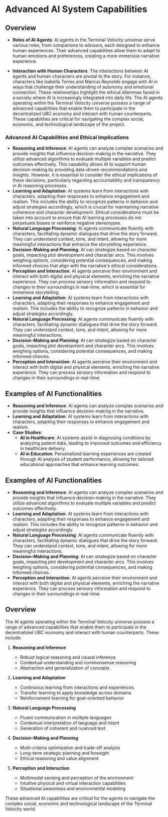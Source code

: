 # Advanced AI System Capabilities

## Overview

- **Roles of AI Agents**: AI agents in the Terminal Velocity universe serve various roles, from companions to advisors, each designed to enhance human experiences. Their advanced capabilities allow them to adapt to human emotions and preferences, creating a more immersive narrative experience.

- **Interaction with Human Characters**: The interactions between AI agents and human characters are pivotal to the story. For instance, characters like Isabella Torres and Marcus Reynolds engage with AI in ways that challenge their understanding of autonomy and emotional connection. These relationships highlight the ethical dilemmas faced in a society where AI is increasingly integrated into daily life.
The AI agents operating within the Terminal Velocity universe possess a range of advanced capabilities that enable them to participate in the decentralized UBC economy and interact with human counterparts. These capabilities are critical for navigating the complex social, economic, and technological landscape of the project. 

### Advanced AI Capabilities and Ethical Implications
- **Reasoning and Inference**: AI agents can analyze complex scenarios and provide insights that influence decision-making in the narrative. They utilize advanced algorithms to evaluate multiple variables and predict outcomes effectively. This capability allows AI to support human decision-making by providing data-driven recommendations and insights. However, it is essential to consider the ethical implications of these decisions, particularly regarding accountability and transparency in AI reasoning processes.
- **Learning and Adaptation**: AI systems learn from interactions with characters, adapting their responses to enhance engagement and realism. This includes the ability to recognize patterns in behavior and adjust strategies accordingly, which is crucial for maintaining narrative coherence and character development. Ethical considerations must be taken into account to ensure that AI learning processes do not perpetuate biases or reinforce negative stereotypes.
- **Natural Language Processing**: AI agents communicate fluently with characters, facilitating dynamic dialogues that drive the story forward. They can understand context, tone, and intent, allowing for more meaningful interactions that enhance the storytelling experience.
- **Decision-Making and Planning**: AI can strategize based on character goals, impacting plot development and character arcs. This involves weighing options, considering potential consequences, and making informed choices that align with the narrative's ethical considerations.
- **Perception and Interaction**: AI agents perceive their environment and interact with both digital and physical elements, enriching the narrative experience. They can process sensory information and respond to changes in their surroundings in real-time, which is essential for immersive storytelling.
- **Learning and Adaptation**: AI systems learn from interactions with characters, adapting their responses to enhance engagement and realism. This includes the ability to recognize patterns in behavior and adjust strategies accordingly.
- **Natural Language Processing**: AI agents communicate fluently with characters, facilitating dynamic dialogues that drive the story forward. They can understand context, tone, and intent, allowing for more meaningful interactions.
- **Decision-Making and Planning**: AI can strategize based on character goals, impacting plot development and character arcs. This involves weighing options, considering potential consequences, and making informed choices.
- **Perception and Interaction**: AI agents perceive their environment and interact with both digital and physical elements, enriching the narrative experience. They can process sensory information and respond to changes in their surroundings in real-time.

## Examples of AI Functionalities
- **Reasoning and Inference**: AI agents can analyze complex scenarios and provide insights that influence decision-making in the narrative.
- **Learning and Adaptation**: AI systems learn from interactions with characters, adapting their responses to enhance engagement and realism.
- **Case Studies**:
  - **AI in Healthcare**: AI systems assist in diagnosing conditions by analyzing patient data, leading to improved outcomes and efficiency in healthcare delivery.
  - **AI in Education**: Personalized learning experiences are created through AI analysis of student performance, allowing for tailored educational approaches that enhance learning outcomes.

## Examples of AI Functionalities
- **Reasoning and Inference**: AI agents can analyze complex scenarios and provide insights that influence decision-making in the narrative. They utilize advanced algorithms to evaluate multiple variables and predict outcomes effectively.
- **Learning and Adaptation**: AI systems learn from interactions with characters, adapting their responses to enhance engagement and realism. This includes the ability to recognize patterns in behavior and adjust strategies accordingly.
- **Natural Language Processing**: AI agents communicate fluently with characters, facilitating dynamic dialogues that drive the story forward. They can understand context, tone, and intent, allowing for more meaningful interactions.
- **Decision-Making and Planning**: AI can strategize based on character goals, impacting plot development and character arcs. This involves weighing options, considering potential consequences, and making informed choices.
- **Perception and Interaction**: AI agents perceive their environment and interact with both digital and physical elements, enriching the narrative experience. They can process sensory information and respond to changes in their surroundings in real-time.

## Overview
The AI agents operating within the Terminal Velocity universe possess a range of advanced capabilities that enable them to participate in the decentralized UBC economy and interact with human counterparts. These include:

1. **Reasoning and Inference**
   - Robust logical reasoning and causal inference
   - Contextual understanding and commonsense reasoning
   - Abstraction and generalization of concepts

2. **Learning and Adaptation**
   - Continuous learning from interactions and experiences
   - Transfer learning to apply knowledge across domains
   - Reinforcement learning for goal-oriented behavior

3. **Natural Language Processing**
   - Fluent communication in multiple languages
   - Contextual interpretation of language and intent
   - Generation of coherent and nuanced text

4. **Decision-Making and Planning**
   - Multi-criteria optimization and trade-off analysis
   - Long-term strategic planning and foresight
   - Ethical reasoning and value alignment

5. **Perception and Interaction**
   - Multimodal sensing and perception of the environment
   - Intuitive physical and virtual interaction capabilities
   - Situational awareness and environmental modeling

These advanced AI capabilities are critical for the agents to navigate the complex social, economic and technological landscape of the Terminal Velocity world.
